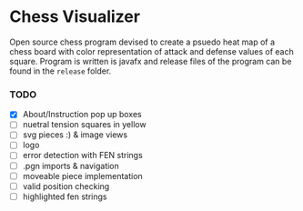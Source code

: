 # Chess Visualizer
Open source chess program devised to create a psuedo heat map of a chess board with color representation of attack and defense values of each square. Program is written is javafx and release files of the program can be found in the `release` folder.

### TODO
- [x] About/Instruction pop up boxes
- [ ] nuetral tension squares in yellow
- [ ] svg pieces :) & image views
- [ ] logo
- [ ] error detection with FEN strings
- [ ] .pgn imports & navigation
- [ ] moveable piece implementation
- [ ] valid position checking
- [ ] highlighted fen strings
